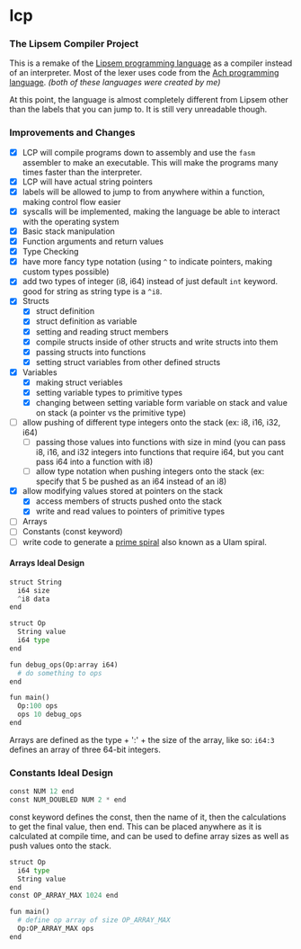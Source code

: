 # lcp
### The Lipsem Compiler Project

This is a remake of the [Lipsem programming language](https://github.com/Mespyr/lipsem) as a compiler instead of an interpreter.
Most of the lexer uses code from the [Ach programming language](https://github.com/Mespyr/ach).
*(both of these languages were created by me)*

At this point, the language is almost completely different from Lipsem other than the labels that you can jump to.
It is still very unreadable though.

### Improvements and Changes

- [x] LCP will compile programs down to assembly and use the `fasm` assembler to make an executable. This will make the programs many times faster than the interpreter.
- [x] LCP will have actual string pointers
- [x] labels will be allowed to jump to from anywhere within a function, making control flow easier
- [x] syscalls will be implemented, making the language be able to interact with the operating system
- [x] Basic stack manipulation
- [x] Function arguments and return values
- [x] Type Checking
- [x] have more fancy type notation (using `^` to indicate pointers, making custom types possible)
- [x] add two types of integer (i8, i64) instead of just default `int` keyword. good for string as string type is a `^i8`.
- [x] Structs
	- [x] struct definition
	- [x] struct definition as variable
	- [x] setting and reading struct members
	- [x] compile structs inside of other structs and write structs into them
	- [x] passing structs into functions
	- [x] setting struct variables from other defined structs
- [x] Variables
	- [x] making struct veriables
	- [x] setting variable types to primitive types
	- [x] changing between setting variable form variable on stack and value on stack (a pointer vs the primitive type)
- [ ] allow pushing of different type integers onto the stack (ex: i8, i16, i32, i64)
	- [ ] passing those values into functions with size in mind (you can pass i8, i16, and i32 integers into functions that require i64, but you cant pass i64 into a function with i8)
	- [ ] allow type notation when pushing integers onto the stack (ex: specify that 5 be pushed as an i64 instead of an i8)
- [x] allow modifying values stored at pointers on the stack
	- [x] access members of structs pushed onto the stack
	- [x] write and read values to pointers of primitive types
- [ ] Arrays
- [ ] Constants (const keyword)
- [ ] write code to generate a [prime spiral](https://mathimages.swarthmore.edu/index.php/Prime_spiral_(Ulam_spiral)) also known as a Ulam spiral.

#### Arrays Ideal Design
```python
struct String
  i64 size
  ^i8 data
end

struct Op
  String value
  i64 type
end

fun debug_ops(Op:array i64)
  # do something to ops
end

fun main()
  Op:100 ops
  ops 10 debug_ops
end
```
Arrays are defined as the type + ':' + the size of the array, like so: `i64:3` defines an array of three 64-bit integers.

### Constants Ideal Design
```python
const NUM 12 end
const NUM_DOUBLED NUM 2 * end
```
const keyword defines the const, then the name of it, then the calculations to get the final value, then end.
This can be placed anywhere as it is calculated at compile time, and can be used to define array sizes as well as push values onto the stack.
```python
struct Op
  i64 type
  String value
end
const OP_ARRAY_MAX 1024 end

fun main()
  # define op array of size OP_ARRAY_MAX
  Op:OP_ARRAY_MAX ops
end
```
